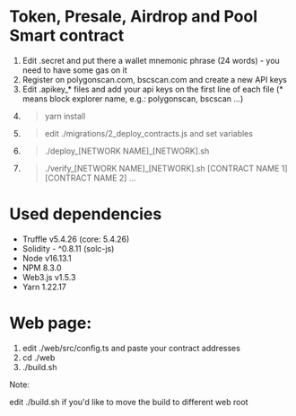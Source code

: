 # Token, Presale, Airdrop and Pool Smart contract

1. Edit .secret and put there a wallet mnemonic phrase (24 words) - you need to have some gas on it
2. Register on polygonscan.com, bscscan.com and create a new API keys
3. Edit .apikey_* files and add your api keys on the first line of each file (* means block explorer name, e.g.: polygonscan, bscscan ...)
4. > yarn install
5. > edit ./migrations/2_deploy_contracts.js and set variables
6. > ./deploy_[NETWORK NAME]_[NETWORK].sh
7. > ./verify_[NETWORK NAME]_[NETWORK].sh [CONTRACT NAME 1] [CONTRACT NAME 2] ...

# Used dependencies

- Truffle v5.4.26 (core: 5.4.26)
- Solidity - ^0.8.11 (solc-js)
- Node v16.13.1
- NPM 8.3.0
- Web3.js v1.5.3
- Yarn 1.22.17

# Web page:
1. edit ./web/src/config.ts and paste your contract addresses
2. cd ./web
3. ./build.sh

Note: 

edit ./build.sh if you'd like to move the build to different web root